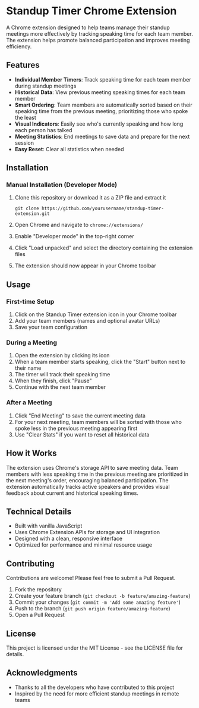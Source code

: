 # Standup Timer Chrome Extension

A Chrome extension designed to help teams manage their standup meetings more effectively by tracking speaking time for each team member. The extension helps promote balanced participation and improves meeting efficiency.

## Features

- **Individual Member Timers**: Track speaking time for each team member during standup meetings
- **Historical Data**: View previous meeting speaking times for each team member
- **Smart Ordering**: Team members are automatically sorted based on their speaking time from the previous meeting, prioritizing those who spoke the least
- **Visual Indicators**: Easily see who's currently speaking and how long each person has talked
- **Meeting Statistics**: End meetings to save data and prepare for the next session
- **Easy Reset**: Clear all statistics when needed

## Installation

### Manual Installation (Developer Mode)

1. Clone this repository or download it as a ZIP file and extract it
   ```
   git clone https://github.com/yourusername/standup-timer-extension.git
   ```

2. Open Chrome and navigate to `chrome://extensions/`

3. Enable "Developer mode" in the top-right corner

4. Click "Load unpacked" and select the directory containing the extension files

5. The extension should now appear in your Chrome toolbar

## Usage

### First-time Setup

1. Click on the Standup Timer extension icon in your Chrome toolbar
2. Add your team members (names and optional avatar URLs)
3. Save your team configuration

### During a Meeting

1. Open the extension by clicking its icon
2. When a team member starts speaking, click the "Start" button next to their name
3. The timer will track their speaking time
4. When they finish, click "Pause"
5. Continue with the next team member

### After a Meeting

1. Click "End Meeting" to save the current meeting data
2. For your next meeting, team members will be sorted with those who spoke less in the previous meeting appearing first
3. Use "Clear Stats" if you want to reset all historical data

## How it Works

The extension uses Chrome's storage API to save meeting data. Team members with less speaking time in the previous meeting are prioritized in the next meeting's order, encouraging balanced participation. The extension automatically tracks active speakers and provides visual feedback about current and historical speaking times.

## Technical Details

- Built with vanilla JavaScript
- Uses Chrome Extension APIs for storage and UI integration
- Designed with a clean, responsive interface
- Optimized for performance and minimal resource usage

## Contributing

Contributions are welcome! Please feel free to submit a Pull Request.

1. Fork the repository
2. Create your feature branch (`git checkout -b feature/amazing-feature`)
3. Commit your changes (`git commit -m 'Add some amazing feature'`)
4. Push to the branch (`git push origin feature/amazing-feature`)
5. Open a Pull Request

## License

This project is licensed under the MIT License - see the LICENSE file for details.

## Acknowledgments

- Thanks to all the developers who have contributed to this project
- Inspired by the need for more efficient standup meetings in remote teams

